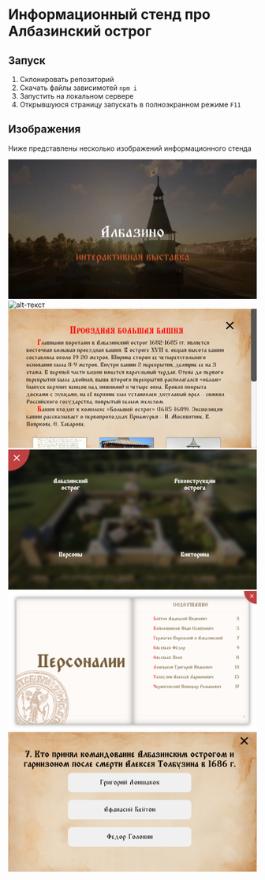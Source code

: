 # Информационный стенд про Албазинский острог

## Запуск

1. Склонировать репозиторий
2. Скачать файлы зависимотей ``npm i ``
3. Запустить на локальном сервере
4. Открывшуюся страницу запускать в полноэкранном режиме ``F11``

## Изображения
Ниже представлены несколько изображений информационного стенда

![alt-текст](./screenshots/1.png "Стартовый экран")
![alt-текст](./screenshots/2.png "Макет острога с интерактивными точками на строениях острога")
![alt-текст](./screenshots/3.png "Модальное окно с описанием одного из строений в остроге")
![alt-текст](./screenshots/4.png "Меню")
![alt-текст](./screenshots/5.png "Книга с персоналиями")
![alt-текст](./screenshots/6.png "Викторина про Албазино")

